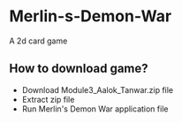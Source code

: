 # Merlin-s-Demon-War
A 2d card game

## How to download game? 
- Download Module3_Aalok_Tanwar.zip file
- Extract zip file
- Run Merlin's Demon War application file
